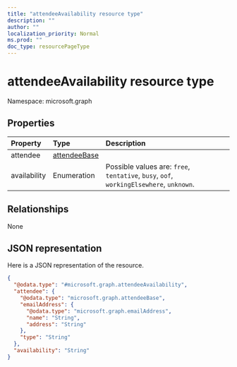 ```yaml
---
title: "attendeeAvailability resource type"
description: ""
author: ""
localization_priority: Normal
ms.prod: ""
doc_type: resourcePageType
---
```


# attendeeAvailability resource type


Namespace: microsoft.graph



## Properties
|Property|Type|Description|
|:---|:---|:---|
|attendee|[attendeeBase](../resources/attendeebase.md)||
|availability|Enumeration| Possible values are: `free`, `tentative`, `busy`, `oof`, `workingElsewhere`, `unknown`.|

## Relationships
None

## JSON representation
Here is a JSON representation of the resource.
<!-- {
  "blockType": "resource",
  "@odata.type": "microsoft.graph.attendeeAvailability"
}
-->
``` json
{
  "@odata.type": "#microsoft.graph.attendeeAvailability",
  "attendee": {
    "@odata.type": "microsoft.graph.attendeeBase",
    "emailAddress": {
      "@odata.type": "microsoft.graph.emailAddress",
      "name": "String",
      "address": "String"
    },
    "type": "String"
  },
  "availability": "String"
}
```

